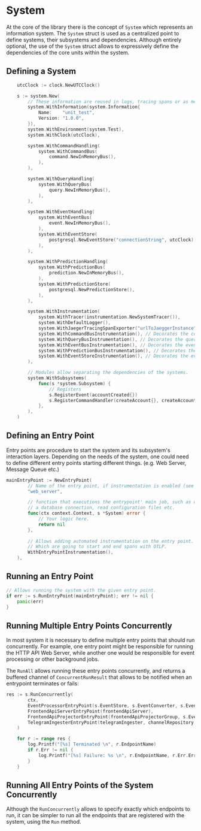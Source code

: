 # System
At the core of the library there is the concept of `System` which represents an information system.
The `System` struct is used as a centralized point to define systems, their subsystems and dependencies.
Although entirely optional, the use of the `System` struct allows to expressively define the dependencies
of the core units within the system.

## Defining a System
```go
	utcClock := clock.NewUTCClock()

	s := system.New(
		// These information are reused in logs, tracing spans or as metadata for events.
		system.WithInformation(system.Information{
			Name:    "unit_test",
			Version: "1.0.0",
		}),
		system.WithEnvironment(system.Test),
		system.WithClock(utcClock),

		system.WithCommandHandling(
			system.WithCommandBus(
				command.NewInMemoryBus(),
			),
		),

		system.WithQueryHandling(
			system.WithQueryBus(
				query.NewInMemoryBus(),
			),
		),

		system.WithEventHandling(
			system.WithEventBus(
				event.NewInMemoryBus(),
			),
			system.WithEventStore(
				postgresql.NewEventStore("connectionString", utcClock),
			),
		),

		system.WithPredictionHandling(
			system.WithPredictionBus(
				prediction.NewInMemoryBus(),
			),
			system.WithPredictionStore(
				postgresql.NewPredictionStore(),
			),
		),

		system.WithInstrumentation(
			system.WithTracer(instrumentation.NewSystemTracer()),
			system.WithDefaultLogger(),
			system.WithJaegerTracingSpanExporter("urlToJaeggerInstance"),
			system.WithCommandBusInstrumentation(), // Decorates the command bus adding automated instrumentation.
			system.WithQueryBusInstrumentation(), // Decorates the query bus adding automated instrumentation.
			system.WithEventBusInstrumentation(), // Decorates the event bus adding automated instrumentation.
			system.WithPredictionBusInstrumentation(), // Decorates the prediction bus adding automated instrumentation.
			system.WithEventStoreInstrumentation(), // Decorates the event store adding automated instrumentation.
		),

		// Modules allow separating the dependencies of the systems.
		system.WithSubsystems(
			func(s *system.Subsystem) {
				// Registers
				s.RegisterEvent(accountCreated{})
				s.RegisterCommandHandler(createAccount{}, createAccountCommandHandler))
			}, 
		),
	)
```
## Defining an Entry Point
Entry points are procedure to start the system and its subsystem's interaction layers.
Depending on the needs of the system, one could need to define different entry points
starting different things. (e.g. Web Server, Message Queue etc.)
```go
mainEntryPoint := NewEntryPoint(
		// Name of the entry point, if instrumentation is enabled (see below), this name will be used in spans.
		"web_server",

		// function that executions the entrypoint' main job, such as open 
		// a database connection, read configuration files etc.
		func(ctx context.Context, s *System) error {
			// Your logic here.
			return nil
		},
		
		// Allows adding automated instrumentation on the entry point.
		// Which are going to start and end spans with OTLP.
		WithEntryPointInstrumentation(),
	),
```

## Running an Entry Point
```go
// Allows running the system with the given entry point.
if err := s.RunEntryPoint(mainEntryPoint); err != nil {
    panic(err)
}
```

## Running Multiple Entry Points Concurrently
In most system it is necessary to define multiple entry points that should run concurrently.
For example, one entry point might be responsible for running the HTTP API Web Server, while another one
would be responsible for event processing or other background jobs.

The `RunAll` allows running these entry points concurrently, and returns a buffered channel of `ConcurrentRunResult`
that allows to be notified when an entrypoint terminates or fails:

```go
res := s.RunConcurrently(
		ctx,
		EventProcessorEntryPoint(s.EventStore, s.EventConverter, s.EventBus),
		FrontendApiServerEntryPoint(frontendApiServer),
		FrontendApiProjectorEntryPoint(frontendApiProjectorGroup, s.EventStore, s.EventConverter),
		TelegramIngesterEntryPoint(telegramIngester, channelRepository),
	)

	for r := range res {
		log.Printf("[%s] Terminated \n", r.EndpointName)
		if r.Err != nil {
			log.Printf("[%s] Failure: %s \n", r.EndpointName, r.Err.Error())
		}
	}
```


## Running All Entry Points of the System Concurrently
Although the `RunConcurrently` allows to specify exactly which endpoints to run, it can be simpler
to run all the endpoints that are registered with the system, using the `Run` method.